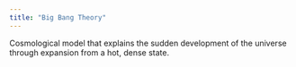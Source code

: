 ```yaml
---
title: "Big Bang Theory"
---
```

Cosmological model that explains the sudden development of the universe through expansion from a hot, dense state.

